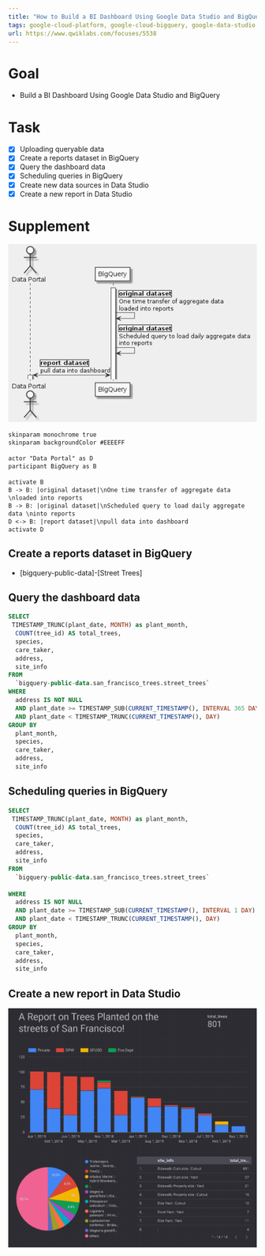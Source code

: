 ```yaml
---
title: "How to Build a BI Dashboard Using Google Data Studio and BigQuery"
tags: google-cloud-platform, google-cloud-bigquery, google-data-studio, google-data-portal
url: https://www.qwiklabs.com/focuses/5538
---
```


# Goal
- Build a BI Dashboard Using Google Data Studio and BigQuery

# Task
- [x] Uploading queryable data
- [x] Create a reports dataset in BigQuery
- [x] Query the dashboard data
- [x] Scheduling queries in BigQuery
- [x] Create new data sources in Data Studio
- [x] Create a new report in Data Studio

# Supplement
![](how_to_build_a_bi_dashboard_using_google_data_studio_and_bigquery.png)

```uml
skinparam monochrome true
skinparam backgroundColor #EEEEFF

actor "Data Portal" as D
participant BigQuery as B

activate B
B -> B: |original dataset|\nOne time transfer of aggregate data \nloaded into reports
B -> B: |original dataset|\nScheduled query to load daily aggregate data \ninto reports
D <-> B: |report dataset|\npull data into dashboard
activate D
```

## Create a reports dataset in BigQuery
- [bigquery-public-data]-[Street Trees]

## Query the dashboard data
```sql
SELECT
 TIMESTAMP_TRUNC(plant_date, MONTH) as plant_month,
  COUNT(tree_id) AS total_trees,
  species,
  care_taker,
  address,
  site_info
FROM
  `bigquery-public-data.san_francisco_trees.street_trees`
WHERE
  address IS NOT NULL
  AND plant_date >= TIMESTAMP_SUB(CURRENT_TIMESTAMP(), INTERVAL 365 DAY)
  AND plant_date < TIMESTAMP_TRUNC(CURRENT_TIMESTAMP(), DAY)
GROUP BY
  plant_month,
  species,
  care_taker,
  address,
  site_info
```

## Scheduling queries in BigQuery
```sql
SELECT
 TIMESTAMP_TRUNC(plant_date, MONTH) as plant_month,
  COUNT(tree_id) AS total_trees,
  species,
  care_taker,
  address,
  site_info
FROM
  `bigquery-public-data.san_francisco_trees.street_trees`

WHERE
  address IS NOT NULL
  AND plant_date >= TIMESTAMP_SUB(CURRENT_TIMESTAMP(), INTERVAL 1 DAY)
  AND plant_date < TIMESTAMP_TRUNC(CURRENT_TIMESTAMP(), DAY)
GROUP BY
  plant_month,
  species,
  care_taker,
  address,
  site_info
```

## Create a new report in Data Studio
![](how_to_build_a_bi_dashboard_using_google_data_studio_and_bigquery__result.png)
